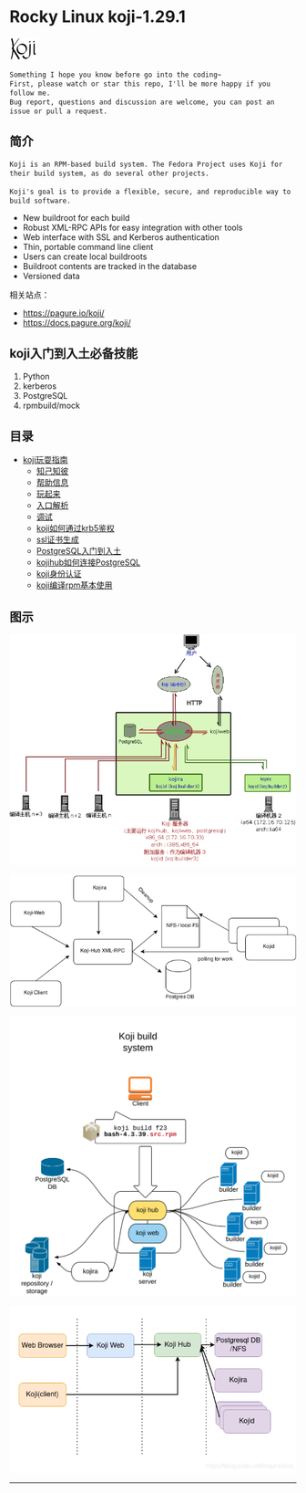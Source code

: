 # Rocky Linux koji-1.29.1


![20220806_231000_79](image/20220806_231000_79.png)

```
Something I hope you know before go into the coding~
First, please watch or star this repo, I'll be more happy if you follow me.
Bug report, questions and discussion are welcome, you can post an issue or pull a request.
```

## 简介

```
Koji is an RPM-based build system. The Fedora Project uses Koji for their build system, as do several other projects.

Koji's goal is to provide a flexible, secure, and reproducible way to build software.
```

* New buildroot for each build
* Robust XML-RPC APIs for easy integration with other tools
* Web interface with SSL and Kerberos authentication
* Thin, portable command line client
* Users can create local buildroots
* Buildroot contents are tracked in the database
* Versioned data

相关站点：

* <https://pagure.io/koji/>
* <https://docs.pagure.org/koji/>


## koji入门到入土必备技能

1. Python
2. kerberos
3. PostgreSQL
4. rpmbuild/mock



## 目录

* [koji玩耍指南](docs/koji玩耍指南.md)
    * [知己知彼](docs/koji玩耍指南/知己知彼.md)
    * [帮助信息](docs/koji玩耍指南/帮助信息.md)
    * [玩起来](docs/koji玩耍指南/玩起来.md)
    * [入口解析](docs/koji玩耍指南/入口解析.md)
    * [调试](docs/koji玩耍指南/调试.md)
    * [koji如何通过krb5鉴权](docs/koji玩耍指南/koji如何通过krb5鉴权.md)
    * [ssl证书生成](docs/koji玩耍指南/ssl证书生成.md)
    * [PostgreSQL入门到入土](docs/koji玩耍指南/PostgreSQL入门到入土.md)
    * [kojihub如何连接PostgreSQL](docs/koji玩耍指南/kojihub如何连接PostgreSQL.md)
    * [koji身份认证](docs/koji玩耍指南/koji身份认证.md)
    * [koji编译rpm基本使用](docs/koji玩耍指南/koji编译rpm基本使用.md)


## 图示


![20220811_141522_56](image/20220811_141522_56.png)

![20220811_141624_54](image/20220811_141624_54.png)

![20220811_141636_16](image/20220811_141636_16.png)

![20220811_141746_36](image/20220811_141746_36.png)





























---
